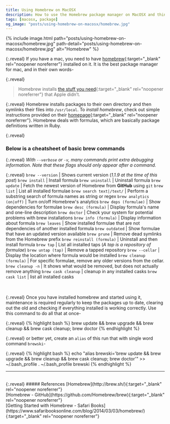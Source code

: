 ```yaml
---
title: Using Homebrew on MacOSX
description: How to use the Homebrew package manager on MacOSX and things to keep in mind while using it.
tags: [macosx, package]
og_image: "posts/using-homebrew-on-macosx/homebrew.jpg"
---
```


{% include image.html path="posts/using-homebrew-on-macosx/homebrew.jpg" path-detail="posts/using-homebrew-on-macosx/homebrew.jpg" alt="Homebrew" %}

{:.reveal}
If you have a mac, you need to have [homebrew](http://brew.sh/){:target="_blank" rel="noopener noreferrer"} installed on it. It is the best package manager for mac, and in their own words-

{:.reveal}
> Homebrew installs [the stuff you need](https://github.com/Homebrew/homebrew-core/tree/master/Formula){:target="_blank" rel="noopener noreferrer"} that Apple didn’t.

{:.reveal}
Homebrew installs packages to their own directory and then symlinks their files into `/usr/local`. To _install homebrew_, check out simple instructions provided on their [homepage](http://brew.sh/){:target="_blank" rel="noopener noreferrer"}. Homebrew deals with formulas, which are basically package definitions written in Ruby.

{:.reveal}
### Below is a cheatsheet of basic brew commands

{:.reveal}
_With `--verbose` or `-v`, many commands print extra debugging information. Note that these flags should only appear after a command._

{:.reveal}
`brew --version` | Shows current version (_1.1.9 at the time of this post_)
`brew install` | Install formula
`brew uninstall` | Uninstall formula
`brew update` | Fetch the newest version of Homebrew from __GitHub__ using `git`
`brew list` | List all installed formulae
`brew search text|/text/` | Perform a substring search of formula names as string or regex
`brew analytics (on|off)` | Turn on/off Homebrew's analytics
`brew deps (formulae)` | Show dependencies for formulae
`brew desc (formula)` | Display formula's name and one-line description
`brew doctor` | Check your system for potential problems with brew installations
`brew info (formula)` | Display information about formula
`brew leaves` | Show installed formulae that are not dependencies of another installed formula
`brew outdated` | Show formulae that have an updated version available
`brew prune` | Remove dead symlinks from the Homebrew prefix
`brew reinstall (formula)` | Uninstall and then install formula
`brew tap` | List all installed taps (_A tap is a repository of formulae_)
`brew untap (tap)` | Remove a tapped repository
`brew --cellar` | Display the location where formula would be installed
`brew cleanup (formula)` | For specific formulae, remove any older versions from the cellar.
`brew cleanup -n` | It shows what would be removed, but does not actually remove anything
`brew cask cleanup` | cleanup in any installed casks
`brew cask list` | list all installed casks

<br>
<br>
{:.reveal}
Once you have installed homebrew and started using it, maintenance is required regularly to keep the packages up to date, clearing out the old and checking if everything installed is working correctly. Use this command to do all that at once-

{:.reveal}
{% highlight bash %}
brew update && brew upgrade && brew cleanup && brew cask cleanup; brew doctor
{% endhighlight %}

{:.reveal}
or better yet, create an `alias` of this run that with single word command `brewski`-

{:.reveal}
{% highlight bash %}
echo "alias brewski='brew update && brew upgrade && brew cleanup && brew cask cleanup; brew doctor'" >> ~/.bash_profile
. ~/.bash_profile
brewski
{% endhighlight %}


---
<br>
{:.reveal}
##### References
[Homebrew](http://brew.sh/){:target="_blank" rel="noopener noreferrer"}
<br>
[Homebrew - GitHub](https://github.com/Homebrew/brew){:target="_blank" rel="noopener noreferrer"}
<br>
[Getting Started with Homebrew - Safari Books](https://www.safaribooksonline.com/blog/2014/03/03/homebrew/){:target="_blank" rel="noopener noreferrer"}


